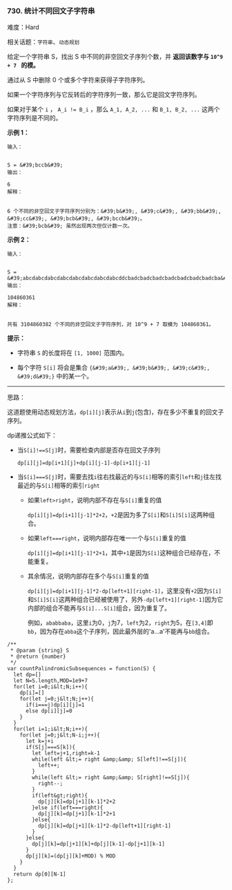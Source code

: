 ### 730. 统计不同回文子字符串

难度：Hard

相关话题：`字符串`、`动态规划`

给定一个字符串 S，找出 S 中不同的非空回文子序列个数，并 **返回该数字与  `10^9 + 7 ` 的模。** 



通过从 S 中删除 0 个或多个字符来获得子字符序列。



如果一个字符序列与它反转后的字符序列一致，那么它是回文字符序列。



如果对于某个 `i` ， `A_i != B_i` ，那么 `A_1, A_2, ...`  和 `B_1, B_2, ...`  这两个字符序列是不同的。







 **示例 1：** 





```
输入：


S = &#39;bccb&#39;
输出：

6
解释：


6 个不同的非空回文子字符序列分别为：&#39;b&#39;, &#39;c&#39;, &#39;bb&#39;, &#39;cc&#39;, &#39;bcb&#39;, &#39;bccb&#39;。
注意：&#39;bcb&#39; 虽然出现两次但仅计数一次。

```

 **示例 2：** 





```
输入：


S = &#39;abcdabcdabcdabcdabcdabcdabcdabcddcbadcbadcbadcbadcbadcbadcbadcba&#39;
输出：

104860361
解释：


共有 3104860382 个不同的非空回文子字符序列，对 10^9 + 7 取模为 104860361。

```





 **提示：** 





* 字符串 `S` 的长度将在 `[1, 1000]` 范围内。

* 每个字符 `S[i]` 将会是集合 `{&#39;a&#39;, &#39;b&#39;, &#39;c&#39;, &#39;d&#39;}` 中的某一个。










-----

思路：

这道题使用动态规划方法，`dp[i][j]`表示从`i`到`j`(包含)，存在多少不重复的回文子序列。

dp递推公式如下：

* 当`S[i]!==S[j]`时，需要检查内部是否存在回文子序列

    `dp[i][j]=dp[i+1][j]+dp[i][j-1]-dp[i+1][j-1]`

* 当`S[i]===S[j]`时，需要去找`i`往右找最近的与`S[i]`相等的索引`left`和`j`往左找最近的与`S[i]`相等的索引`right`

    * 如果`left>right`，说明内部不存在与`S[i]`重复的值
    
        `dp[i][j]=dp[i+1][j-1]*2+2`，`+2`是因为多了`S[i]`和`S[i]S[i]`这两种组合。
    
    * 如果`left===right`，说明内部存在唯一一个与`S[i]`重复的值
    
        `dp[i][j]=dp[i+1][j-1]*2+1`，其中`+1`是因为`S[i]`这种组合已经存在，不能重复。
    
    * 其余情况，说明内部存在多个与`S[i]`重复的值
    
        `dp[i][j]=dp[i+1][j-1]*2-dp[left+1][right-1]`，这里没有`+2`因为`S[i]`和`S[i]S[i]`这两种组合已经被使用了，另外`-dp[left+1][right-1]`因为它内部的组合不能再与`S[i]...S[i]`组合，因为重复了。

        例如，`ababbaba`，这里`i`为0，`j`为7，`left`为2，`right`为5，在`[3,4]`即`bb`，因为存在`abba`这个子序列，因此最外层的'a...a'不能再与`bb`组合。



```
/**
 * @param {string} S
 * @return {number}
 */
var countPalindromicSubsequences = function(S) {
  let dp=[]
  let N=S.length,MOD=1e9+7
  for(let i=0;i&lt;N;i++){
    dp[i]=[]
    for(let j=0;j&lt;N;j++){
      if(i===j)dp[i][j]=1
      else dp[i][j]=0
    }
  }
  for(let i=1;i&lt;N;i++){
    for(let j=0;j&lt;N-i;j++){
      let k=j+i
      if(S[j]===S[k]){
        let left=j+1,right=k-1
        while(left &lt;= right &amp;&amp; S[left]!==S[j]){
          left++;
        }
        while(left &lt;= right &amp;&amp; S[right]!==S[j]){
          right--;
        }
        if(left&gt;right){
          dp[j][k]=dp[j+1][k-1]*2+2
        }else if(left===right){
          dp[j][k]=dp[j+1][k-1]*2+1
        }else{
          dp[j][k]=dp[j+1][k-1]*2-dp[left+1][right-1]
        }
      }else{
        dp[j][k]=dp[j+1][k]+dp[j][k-1]-dp[j+1][k-1]
      }
      dp[j][k]=(dp[j][k]+MOD) % MOD
    }
  }
  return dp[0][N-1]
};



```
